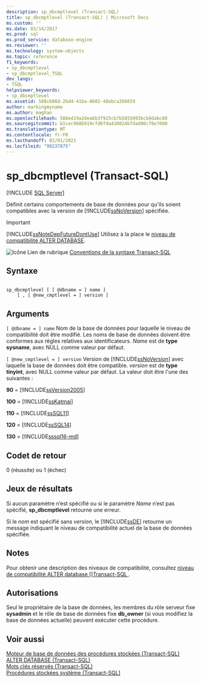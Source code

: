 ```yaml
---
description: sp_dbcmptlevel (Transact-SQL)
title: sp_dbcmptlevel (Transact-SQL) | Microsoft Docs
ms.custom: ''
ms.date: 03/14/2017
ms.prod: sql
ms.prod_service: database-engine
ms.reviewer: ''
ms.technology: system-objects
ms.topic: reference
f1_keywords:
- sp_dbcmptlevel
- sp_dbcmptlevel_TSQL
dev_langs:
- TSQL
helpviewer_keywords:
- sp_dbcmptlevel
ms.assetid: 508c686d-2bd4-41ba-8602-48ebca266659
author: markingmyname
ms.author: maghan
ms.openlocfilehash: 588ed19a2dea6b3f925cb7b5855093bcb9dabc88
ms.sourcegitcommit: b1cec968b919cfd6f4a438024bfdad00cf8e7080
ms.translationtype: MT
ms.contentlocale: fr-FR
ms.lasthandoff: 02/01/2021
ms.locfileid: "99237875"
---
```

# <a name="sp_dbcmptlevel-transact-sql"></a>sp_dbcmptlevel (Transact-SQL)
[!INCLUDE [SQL Server](../../includes/applies-to-version/sqlserver.md)]

  Définit certains comportements de base de données pour qu'ils soient compatibles avec la version de [!INCLUDE[ssNoVersion](../../includes/ssnoversion-md.md)] spécifiée.  
  
> [!IMPORTANT]  
>  [!INCLUDE[ssNoteDepFutureDontUse](../../includes/ssnotedepfuturedontuse-md.md)] Utilisez à la place le [niveau de compatibilité ALTER DATABASE](../../t-sql/statements/alter-database-transact-sql-compatibility-level.md).  
  
 ![Icône Lien de rubrique](../../database-engine/configure-windows/media/topic-link.gif "Icône du lien de rubrique") [Conventions de la syntaxe Transact-SQL](../../t-sql/language-elements/transact-sql-syntax-conventions-transact-sql.md)  
  
## <a name="syntax"></a>Syntaxe  
  
```  
  
sp_dbcmptlevel [ [ @dbname = ] name ]   
    [ , [ @new_cmptlevel = ] version ]  
```  
  
## <a name="arguments"></a>Arguments  
`[ @dbname = ] name` Nom de la base de données pour laquelle le niveau de compatibilité doit être modifié. Les noms de base de données doivent être conformes aux règles relatives aux identificateurs. *Name* est de **type sysname**, avec NULL comme valeur par défaut.  
  
`[ @new_cmptlevel = ] version` Version de [!INCLUDE[ssNoVersion](../../includes/ssnoversion-md.md)] avec laquelle la base de données doit être compatible. *version* est de **type tinyint**, avec NULL comme valeur par défaut. La valeur doit être l'une des suivantes :  
  
 **90** = [!INCLUDE[ssVersion2005](../../includes/ssversion2005-md.md)]  
  
 **100** = [!INCLUDE[ssKatmai](../../includes/sskatmai-md.md)]  
  
 **110** = [!INCLUDE[ssSQL11](../../includes/sssql11-md.md)]  
  
 **120** = [!INCLUDE[ssSQL14](../../includes/sssql14-md.md)]  
  
 **130** = [!INCLUDE[sssql16-md](../../includes/sssql16-md.md)]  
  
## <a name="return-code-values"></a>Codet de retour  
 0 (réussite) ou 1 (échec)  
  
## <a name="result-sets"></a>Jeux de résultats  
 Si aucun paramètre n’est spécifié ou si le paramètre *Name* n’est pas spécifié, **sp_dbcmptlevel** retourne une erreur.  
  
 Si le *nom* est spécifié sans *version*, le [!INCLUDE[ssDE](../../includes/ssde-md.md)] retourne un message indiquant le niveau de compatibilité actuel de la base de données spécifiée.  
  
## <a name="remarks"></a>Notes  
 Pour obtenir une description des niveaux de compatibilité, consultez [niveau de compatibilité ALTER database &#40;&#41;Transact-SQL ](../../t-sql/statements/alter-database-transact-sql-compatibility-level.md).  
  
## <a name="permissions"></a>Autorisations  
 Seul le propriétaire de la base de données, les membres du rôle serveur fixe **sysadmin** et le rôle de base de données fixe **db_owner** (si vous modifiez la base de données actuelle) peuvent exécuter cette procédure.  
  
## <a name="see-also"></a>Voir aussi  
 [Moteur de base de données des procédures stockées &#40;Transact-SQL&#41;](../../relational-databases/system-stored-procedures/database-engine-stored-procedures-transact-sql.md)   
 [ALTER DATABASE &#40;Transact-SQL&#41;](../../t-sql/statements/alter-database-transact-sql.md)   
 [Mots clés réservés &#40;Transact-SQL&#41;](../../t-sql/language-elements/reserved-keywords-transact-sql.md)   
 [Procédures stockées système &#40;Transact-SQL&#41;](../../relational-databases/system-stored-procedures/system-stored-procedures-transact-sql.md)  
  
  
